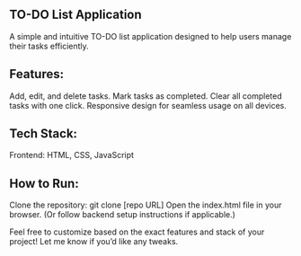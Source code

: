 TO-DO List Application
-----------------------
A simple and intuitive TO-DO list application designed to help users manage their tasks efficiently.

Features:
----------
Add, edit, and delete tasks.
Mark tasks as completed.
Clear all completed tasks with one click.
Responsive design for seamless usage on all devices.

Tech Stack:
-----------
Frontend: HTML, CSS, JavaScript

How to Run:
------------
Clone the repository: git clone [repo URL]
Open the index.html file in your browser. (Or follow backend setup instructions if applicable.)

Feel free to customize based on the exact features and stack of your project! Let me know if you’d like any tweaks.
